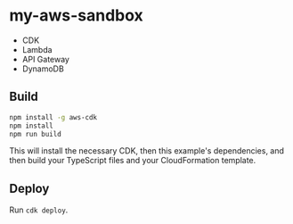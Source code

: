 # my-aws-sandbox

-   CDK
-   Lambda
-   API Gateway
-   DynamoDB

## Build

```bash
npm install -g aws-cdk
npm install
npm run build
```

This will install the necessary CDK, then this example's dependencies, and then build your TypeScript files and your CloudFormation template.

## Deploy

Run `cdk deploy`.

